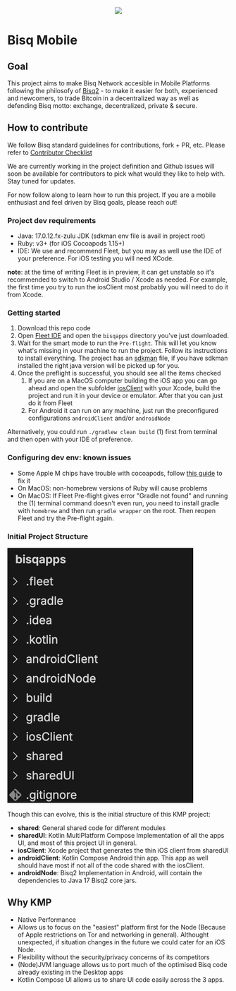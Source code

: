 <p align="center">
  <img src="https://bisq.network/images/bisq-logo.svg"/>
</p>

# Bisq Mobile

## Goal

This project aims to make Bisq Network accesible in Mobile Platforms following the philosofy of [Bisq2](https://github.com/bisq-network/bisq2/contribute) - to make it
easier for both, experienced and newcomers, to trade Bitcoin in a decentralized way as well as defending Bisq motto: exchange, decentralized, private & secure.

## How to contribute

We follow Bisq standard guidelines for contributions, fork + PR, etc. Please refer to [Contributor Checklist](https://bisq.wiki/Contributor_checklist)

We are currently working in the project definition and Github issues will soon be available for contributors to pick what would they like to help with. Stay tuned for updates.

For now follow along to learn how to run this project.
If you are a mobile enthusiast and feel driven by Bisq goals, please reach out!

### Project dev requirements

 - Java: 17.0.12.fx-zulu JDK (sdkman env file is avail in project root)
 - Ruby: v3+ (for iOS Cocoapods 1.15+)
 - IDE: We use and recommend Fleet, but you may as well use the IDE of your preference. For iOS testing you will need XCode.

**note**: at the time of writing Fleet is in preview, it can get unstable so it's recommended to switch to Android Studio / Xcode as needed. For example, the first time you try to run the iosClient most probably you will need to do it from Xcode.

### Getting started

 1. Download this repo code
 2. Open [Fleet IDE](https://www.jetbrains.com/help/fleet/getting-started.html) and open the `bisqapps` directory you've just downloaded.
 3. Wait for the smart mode to run the `Pre-flight`. This will let you know what's missing in your machine to run the project. Follow its instructions to install everything. The project has an [sdkman](https://sdkman.io/) file, if you have sdkman installed the right java version will be picked up for you.
 4. Once the preflight is successful, you should see all the items checked
    1. If you are on a MacOS computer building the iOS app you can go ahead and open the subfolder [iosClient](./iosClient) with your Xcode, build the project and run it in your device or emulator. After that you can just do it from Fleet
    2. For Android it can run on any machine, just run the preconfigured configurations `androidClient` and/or `androidNode`

Alternatively, you could run `./gradlew clean build` (1) first from terminal and then open with your IDE of preference.

### Configuring dev env: known issues

 - Some Apple M chips have trouble with cocoapods, follow [this guide](https://stackoverflow.com/questions/64901180/how-to-run-cocoapods-on-apple-silicon-m1/66556339#66556339) to fix it
 - On MacOS: non-homebrew versions of Ruby will cause problems
 - On MacOS: If Fleet Pre-flight gives error "Gradle not found" and running the (1) terminal command doesn't even run, you need to install gradle with `homebrew` and then run `gradle wrapper` on the root. Then reopen Fleet and try the Pre-flight again.

### Initial Project Structure

![Project Structure](docs/project_structure.png)

Though this can evolve, this is the initial structure of this KMP project:
 - **shared**: General shared code for different modules
 - **sharedUI**: Kotlin MultiPlatform Compose Implementation of all the apps UI, and most of this project UI in general.
 - **iosClient**: Xcode project that generates the thin iOS client from sharedUI
 - **androidClient**: Kotlin Compose Android thin app. This app as well should have most if not all of the code shared with the iosClient.
 - **androidNode**: Bisq2 Implementation in Android, will contain the dependencies to Java 17 Bisq2 core jars.

## Why KMP

- Native Performance
- Allows us to focus on the "easiest" platform first for the Node (Because of Apple restrictions on Tor and networking in general). Althought unexpected, if situation changes in the future we could cater for an iOS Node.
- Flexibility without the security/privacy concerns of its competitors
- (Node)JVM language allows us to port much of the optimised Bisq code already existing in the Desktop apps
- Kotlin Compose UI allows us to share UI code easily across the 3 apps.